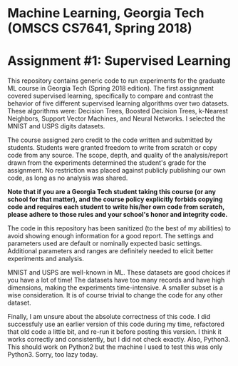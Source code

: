# Machine Learning, Georgia Tech (OMSCS CS7641, Spring 2018)
# Assignment #1: Supervised Learning

This repository contains generic code to run experiments for the graduate ML course in Georgia Tech (Spring 2018 edition).  The first assignment covered supervised learning, specifically to compare and contrast the behavior of five different supervised learning algorithms over two datasets.  These algorithms were: Decision Trees, Boosted Decision Trees, k-Nearest Neighbors, Support Vector Machines, and Neural Networks.  I selected the MNIST and USPS digits datasets.

The course assigned zero credit to the code written and submitted by students.  Students were granted freedom to write from scratch or copy code from any source.  The scope, depth, and quality of the analysis/report drawn from the experiments determined the student's grade for the assignment.  No restriction was placed against publicly publishing our own code, as long as no analysis was shared.

**Note that if you are a Georgia Tech student taking this course (or any school for that matter), and the course policy explicitly forbids copying code and requires each student to write his/her own code from scratch, please adhere to those rules and your school's honor and integrity code.**

The code in this repository has been sanitized (to the best of my abilities) to avoid showing enough information for a good report.  The settings and parameters used are default or nominally expected basic settings.  Additional parameters and ranges are definitely needed to elicit better experiments and analysis.

MNIST and USPS are well-known in ML.  These datasets are good choices if you have a lot of time!  The datasets have too many records and have high dimensions, making the experiments time-intensive.  A smaller subset is a wise consideration.  It is of course trivial to change the code for any other dataset.

Finally, I am unsure about the absolute correctness of this code.  I did successfuly use an earlier version of this code during my time, refactored that old code a little bit, and re-run it before posting this version.  I think it works correctly and consistently, but I did not check exactly.  Also, Python3.  This should work on Python2 but the machine I used to test this was only Python3.  Sorry, too lazy today.
